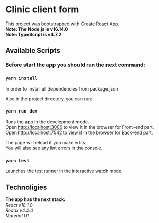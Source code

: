 # Clinic client form

This project was bootstrapped with [Create React App](https://github.com/facebook/create-react-app).
\
**Note: The Node.js is v16.14.0**\
**Note: TypeScript is v4.7.2**
## Available Scripts

### Before start the app you should run the next command: 
### `yarn install`
In order to install all dependencies from package.json

Also in the project directory, you can run:

### `yarn run dev`

Runs the app in the development mode.\
Open [http://localhost:3000](http://localhost:3000) to view it in the browser for Front-end part.
\
Open [http://localhost:7542](http://localhost:7542) to view it in the browser for Back-end part.

The page will reload if you make edits.\
You will also see any lint errors in the console.

### `yarn test`

Launches the test runner in the interactive watch mode.

## Technoligies

**The app has the next stack:**\
*React v18.1.0*\
*Redux v4.2.0*\
*Material UI*


